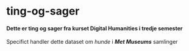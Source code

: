 # ting-og-sager
#### Dette er ting og sager fra kurset Digital Humanities i tredje semester
Specifict handler dette dataset om *hunde* i ***Met Museums*** samlinger
  
